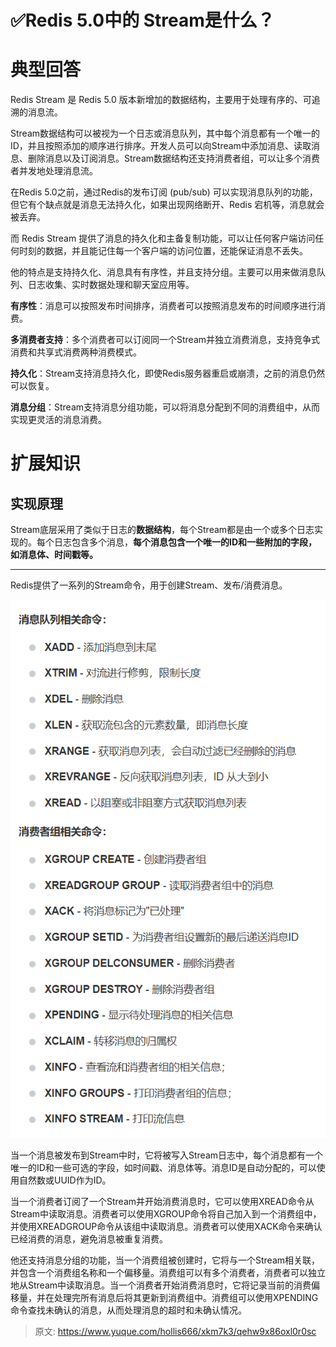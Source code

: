 # ✅Redis 5.0中的 Stream是什么？

# 典型回答


Redis Stream 是 Redis 5.0 版本新增加的数据结构，主要用于处理有序的、可追溯的消息流。



Stream数据结构可以被视为一个日志或消息队列，其中每个消息都有一个唯一的ID，并且按照添加的顺序进行排序。开发人员可以向Stream中添加消息、读取消息、删除消息以及订阅消息。Stream数据结构还支持消费者组，可以让多个消费者并发地处理消息流。



在Redis 5.0之前，通过Redis的发布订阅 (pub/sub) 可以实现消息队列的功能，但它有个缺点就是消息无法持久化，如果出现网络断开、Redis 宕机等，消息就会被丢弃。



而 Redis Stream 提供了消息的持久化和主备复制功能，可以让任何客户端访问任何时刻的数据，并且能记住每一个客户端的访问位置，还能保证消息不丢失。



他的特点是支持持久化、消息具有有序性，并且支持分组。主要可以用来做消息队列、日志收集、实时数据处理和聊天室应用等。



**有序性**：消息可以按照发布时间排序，消费者可以按照消息发布的时间顺序进行消费。

**多消费者支持**：多个消费者可以订阅同一个Stream并独立消费消息，支持竞争式消费和共享式消费两种消费模式。

**持久化**：Stream支持消息持久化，即使Redis服务器重启或崩溃，之前的消息仍然可以恢复。

**消息分组**：Stream支持消息分组功能，可以将消息分配到不同的消费组中，从而实现更灵活的消息消费。



# 扩展知识


## 实现原理


Stream底层采用了类似于日志的**数据结构**，每个Stream都是由一个或多个日志实现的。每个日志包含多个消息，**每个消息包含一个唯一的ID和一些附加的字段，如消息体、时间戳等。**

****

Redis提供了一系列的Stream命令，用于创建Stream、发布/消费消息。



![1677999737585-29851bb1-8e2b-4d32-8ab9-10ce2b456b25.png](./img/RYtd35i8PMzY11Qf/1677999737585-29851bb1-8e2b-4d32-8ab9-10ce2b456b25-027145.png)





当一个消息被发布到Stream中时，它将被写入Stream日志中，每个消息都有一个唯一的ID和一些可选的字段，如时间戳、消息体等。消息ID是自动分配的，可以使用自然数或UUID作为ID。



当一个消费者订阅了一个Stream并开始消费消息时，它可以使用XREAD命令从Stream中读取消息。消费者可以使用XGROUP命令将自己加入到一个消费组中，并使用XREADGROUP命令从该组中读取消息。消费者可以使用XACK命令来确认已经消费的消息，避免消息被重复消费。



他还支持消息分组的功能，当一个消费组被创建时，它将与一个Stream相关联，并包含一个消费组名称和一个偏移量。消费组可以有多个消费者，消费者可以独立地从Stream中读取消息。当一个消费者开始消费消息时，它将记录当前的消费偏移量，并在处理完所有消息后将其更新到消费组中。消费组可以使用XPENDING命令查找未确认的消息，从而处理消息的超时和未确认情况。



> 原文: <https://www.yuque.com/hollis666/xkm7k3/qehw9x86oxl0r0sc>